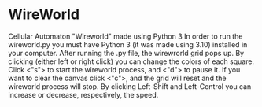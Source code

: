 # WireWorld
Cellular Automaton "Wireworld" made using Python 3 
In order to run the wireworld.py you must have Python 3 (it was made using 3.10) installed in your computer. 
After running the .py file, the wirewrorld grid pops up.
By clicking (either left or right click) you can change the colors of each square. 
Click <"s"> to start the wireworld process, and <"d"> to pause it.
If you want to clear the canvas click <"c">, and the grid will reset and the wireworld process will stop. 
By clicking Left-Shift and Left-Control you can increase or decrease, respectively, the speed.
